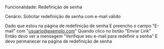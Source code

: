 Funcionalidade: Redefinição de senha

Cenário: Solicitar redefinição de senha com e-mail válido

  Dado que estou na página de redefinição de senha
    E preencho o campo "E-mail" com "usuario@exemplo.com"
  Quando clico no botão "Enviar Link"
  Então devo ver a mensagem "Verifique seu e-mail para redefinir a senha"
    E devo permanecer na página de redefinição de senha
